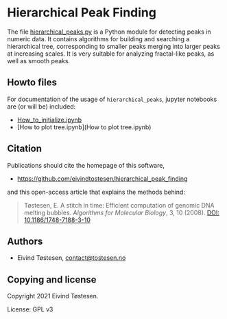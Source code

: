 # Hierarchical Peak Finding

The file [hierarchical_peaks.py](hierarchical_peaks.py) is a Python module for detecting peaks in numeric data. It contains algorithms for building and searching a hierarchical tree, corresponding to smaller peaks merging into larger peaks at increasing scales. It is very suitable for analyzing fractal-like peaks, as well as smooth peaks.


## Howto files
For documentation of the usage of `hierarchical_peaks`, jupyter notebooks are (or will be) included:
* [How_to_initialize.ipynb](How_to_initialize.ipynb)
* [How to plot tree.ipynb](How to plot tree.ipynb)

## Citation
Publications should cite the homepage of this software,

* https://github.com/eivindtostesen/hierarchical_peak_finding

and this open-access article that explains the methods behind:

>Tøstesen, E.
>A stitch in time: Efficient computation of genomic DNA melting bubbles.
>*Algorithms for Molecular Biology*, 3, 10 (2008).
>[DOI: 10.1186/1748-7188-3-10](http://dx.doi.org/10.1186/1748-7188-3-10)


## Authors
* Eivind Tøstesen, <contact@tostesen.no>

## Copying and license
Copyright 2021 Eivind Tøstesen.

License: GPL v3
